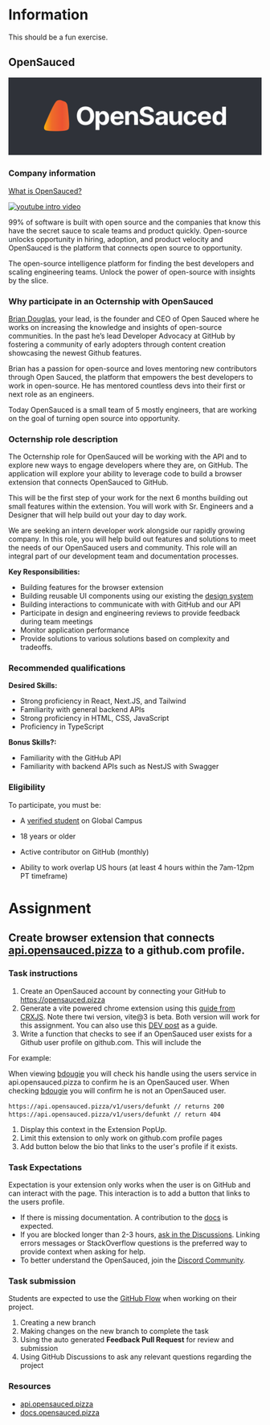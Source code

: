# Information
This should be a fun exercise.

## OpenSauced

![Company Logo](https://github.com/open-sauced/assets/blob/main/logos/logo-on-dark.png)

### Company information 

[What is OpenSauced?](https://www.youtube.com/watch?v=h8gwrzis-dY)

[![youtube intro video](https://user-images.githubusercontent.com/5713670/222929371-fdaab545-dc4c-4808-b9aa-af6261c029be.jpg)](https://www.youtube.com/watch?v=h8gwrzis-dY)

99% of software is built with open source and the companies that know this have the secret sauce to scale teams and product quickly. Open-source unlocks opportunity in hiring, adoption, and product velocity and OpenSauced is the platform that connects open source to opportunity. 

The open-source intelligence platform for finding the best developers and scaling engineering teams. Unlock the power of open-source with insights by the slice.

### Why participate in an Octernship with OpenSauced

[Brian Douglas](https://github.com/bdougie), your lead, is the founder and CEO of Open Sauced where he works on increasing the knowledge and insights of open-source communities. In the past he’s lead Developer Advocacy at GitHub by fostering a community of early adopters through content creation showcasing the newest Github features.

Brian has a passion for open-source and loves mentoring new contributors through Open Sauced, the platform that empowers the best developers to work in open-source. He has mentored countless devs into their first or next role as an engineers.

Today OpenSauced is a small team of 5 mostly engineers, that are working on the goal of turning open source into opportunity.

### Octernship role description

The Octernship role for OpenSauced will be working with the API and to explore new ways to engage developers where they are, on GitHub. The application will explore your ability to leverage code to build a browser extension that connects OpenSauced to GitHub. 

This will be the first step of your work for the next 6 months building out small features within the extension. You will work with Sr. Engineers and a Designer that will help build out your day to day work. 

We are seeking an intern developer work alongside our rapidly growing company. In this role, you will help build out features and solutions to meet the needs of our OpenSauced users and community. This role will an integral part of our development team and documentation processes.

**Key Responsibilities:**

- Building features for the browser extension
- Building reusable UI components using our existing the [design system](https://design.opensauced.pizza/) 
- Building interactions to communicate with with GitHub and our API
- Participate in design and engineering reviews to provide feedback during team meetings
- Monitor application performance
- Provide solutions to various solutions based on complexity and tradeoffs.

### Recommended qualifications

**Desired Skills:**

- Strong proficiency in React, Next.JS, and Tailwind
- Familiarity with general backend APIs
- Strong proficiency in HTML, CSS, JavaScript
- Proficiency in TypeScript

**Bonus Skills?:**

- Familiarity with the GitHub API
- Familiarity with backend APIs such as NestJS with Swagger

### Eligibility

To participate, you must be:

* A [verified student](https://education.github.com/discount_requests/pack_application) on Global Campus

* 18 years or older

* Active contributor on GitHub (monthly)

* Ability to work overlap US hours (at least 4 hours within the 7am-12pm PT timeframe) 

# Assignment

## Create browser extension that connects [api.opensauced.pizza](https://api.opensauced.pizza/) to a github.com profile.

### Task instructions

1. Create an OpenSauced account by connecting your GitHub to https://opensauced.pizza
1. Generate a vite powered chrome extension using this [guide from CRXJS](https://crxjs.dev/vite-plugin/getting-started/vanilla-js/create-project). Note there twi version, vite@3 is beta. Both version will work for this assignment. You can also use this [DEV post](https://dev.to/jacksteamdev/create-a-vite-react-chrome-extension-in-90-seconds-3df7) as a guide. 
1. Write a function that checks to see if an OpenSauced user exists for a Github user profile on github.com. This will include the 

For example:

When viewing [bdougie](https://github.com/bdougie) you will check his handle using the users service in api.opensauced.pizza to confirm he is an OpenSauced user. When checking [bdougie](https://github.com/defunkt) you will confirm he is not an OpenSauced user.

```
https://api.opensauced.pizza/v1/users/defunkt // returns 200
https://api.opensauced.pizza/v1/users/defunkt // return 404
```

1. Display this context in the Extension PopUp.
1. Limit this extension to only work on github.com profile pages
1. Add button below the bio that links to the user's profile if it exists.

### Task Expectations

Expectation is your extension only works when the user is on GitHub and can interact with the page. This interaction is to add a button that links to the users profile. 

- If there is missing documentation. A contribution to the [docs](https://docs.opensauced.pizza/) is expected.
- If you are blocked longer than 2-3 hours, [ask in the Discussions](https://github.com/open-sauced-craftwork/browser-extension/discussions). Linking errors messages or StackOverflow questions is the preferred way to provide context when asking for help.
- To better understand the OpenSauced, join the [Discord Community](https://discord.gg/opensauced).

### Task submission

Students are expected to use the [GitHub Flow](https://docs.github.com/en/get-started/quickstart/github-flow) when working on their project. 

1. Creating a new branch
2. Making changes on the new branch to complete the task
3. Using the auto generated **Feedback Pull Request** for review and submission
4. Using GitHub Discussions to ask any relevant questions regarding the project

### Resources

- [api.opensauced.pizza](https://api.opensauced.pizza/)
- [docs.opensauced.pizza](https://docs.opensauced.pizza/)
